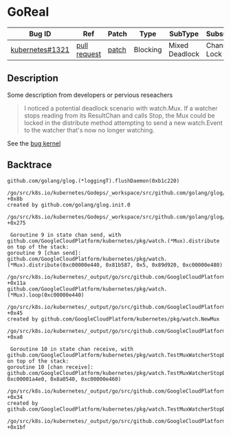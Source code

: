 
# GoReal

| Bug ID|  Ref | Patch | Type | SubType | SubsubType |
| ----  | ---- | ----  | ---- | ---- | ---- |
|[kubernetes#1321]|[pull request]|[patch]| Blocking | Mixed Deadlock | Channel & Lock |

[kubernetes#1321]:(kubernetes1321_test.go)
[patch]:https://github.com/kubernetes/kubernetes/pull/1321/files
[pull request]:https://github.com/kubernetes/kubernetes/pull/1321
 
## Description

Some description from developers or pervious reseachers

>  I noticed a potential deadlock scenario with watch.Mux. 
> If a watcher stops reading from its ResultChan and calls Stop, 
> the Mux could be locked in the distribute method attempting to send 
> a new watch.Event to the watcher that's now no longer watching.

See the [bug kernel](../../../../goker/blocking/kubernetes/1321/README.md)

## Backtrace

```
github.com/golang/glog.(*loggingT).flushDaemon(0xb1c220)
    /go/src/k8s.io/kubernetes/Godeps/_workspace/src/github.com/golang/glog/glog.go:839 +0x8b
created by github.com/golang/glog.init.0
    /go/src/k8s.io/kubernetes/Godeps/_workspace/src/github.com/golang/glog/glog.go:406 +0x275

 Goroutine 9 in state chan send, with github.com/GoogleCloudPlatform/kubernetes/pkg/watch.(*Mux).distribute on top of the stack:
goroutine 9 [chan send]:
github.com/GoogleCloudPlatform/kubernetes/pkg/watch.(*Mux).distribute(0xc00000e440, 0x81b587, 0x5, 0x89d920, 0xc00000e480)
    /go/src/k8s.io/kubernetes/_output/go/src/github.com/GoogleCloudPlatform/kubernetes/pkg/watch/mux.go:124 +0x11a
github.com/GoogleCloudPlatform/kubernetes/pkg/watch.(*Mux).loop(0xc00000e440)
    /go/src/k8s.io/kubernetes/_output/go/src/github.com/GoogleCloudPlatform/kubernetes/pkg/watch/mux.go:112 +0x45
created by github.com/GoogleCloudPlatform/kubernetes/pkg/watch.NewMux
    /go/src/k8s.io/kubernetes/_output/go/src/github.com/GoogleCloudPlatform/kubernetes/pkg/watch/mux.go:46 +0xa0

 Goroutine 10 in state chan receive, with github.com/GoogleCloudPlatform/kubernetes/pkg/watch.TestMuxWatcherStopDeadlock.func3 on top of the stack:
goroutine 10 [chan receive]:
github.com/GoogleCloudPlatform/kubernetes/pkg/watch.TestMuxWatcherStopDeadlock.func3(0xc00001a480, 0xc00001a4e0, 0x8a0540, 0xc00000e460)
    /go/src/k8s.io/kubernetes/_output/go/src/github.com/GoogleCloudPlatform/kubernetes/pkg/watch/mux_test.go:108 +0x34
created by github.com/GoogleCloudPlatform/kubernetes/pkg/watch.TestMuxWatcherStopDeadlock
    /go/src/k8s.io/kubernetes/_output/go/src/github.com/GoogleCloudPlatform/kubernetes/pkg/watch/mux_test.go:105 +0x1bf
```

